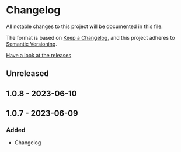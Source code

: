 # Changelog

All notable changes to this project will be documented in this file.

The format is based on [Keep a Changelog](https://keepachangelog.com/en/1.0.0/),
and this project adheres to [Semantic Versioning](https://semver.org/spec/v2.0.0.html).

[Have a look at the releases](https://github.com/hadiraz/react-custom-otp)

## Unreleased

## 1.0.8 - 2023-06-10

## 1.0.7 - 2023-06-09
### Added
- Changelog
